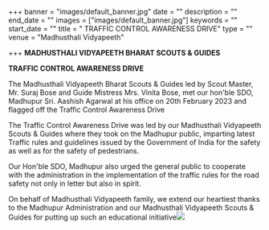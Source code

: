 +++
banner = "images/default_banner.jpg"
date = ""
description = ""
end_date = ""
images = ["images/default_banner.jpg"]
keywords = ""
start_date = ""
title = " TRAFFIC CONTROL AWARENESS DRIVE"
type = ""
venue = "Madhusthali Vidyapeeth"

+++
**MADHUSTHALI VIDYAPEETH BHARAT SCOUTS & GUIDES** 

 **TRAFFIC CONTROL AWARENESS DRIVE**

The Madhusthali Vidyapeeth Bharat Scouts & Guides led by Scout Master, Mr. Suraj Bose and Guide Mistress Mrs. Vinita Bose, met our hon'ble SDO, Madhupur Sri. Aashish Agarwal at his office on 20th February 2023 and flagged off the Traffic Control Awareness Drive

The Traffic Control Awareness Drive was led by our Madhusthali Vidyapeeth Scouts & Guides where they took on the Madhupur public, imparting latest Traffic rules and  guidelines issued by the Government of India for the safety as well as for the safety of pedestrians.

Our Hon'ble SDO, Madhupur also urged the general public to cooperate with the administration in the implementation of the traffic rules for the road safety not only in letter but also in spirit. 

On behalf of Madhusthali Vidyapeeth family, we extend our heartiest thanks to the Madhupur Administration and our Madhusthali Vidyapeeth Scouts & Guides for putting up such an educational initiative![](/uploads/2023/02/23/41a9c753-a2a5-40f1-b2a9-8ed4db9b3834.jpg)
